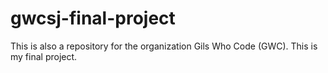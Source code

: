 # gwcsj-final-project

This is also a repository for the organization Gils Who Code (GWC). This is my final project.
